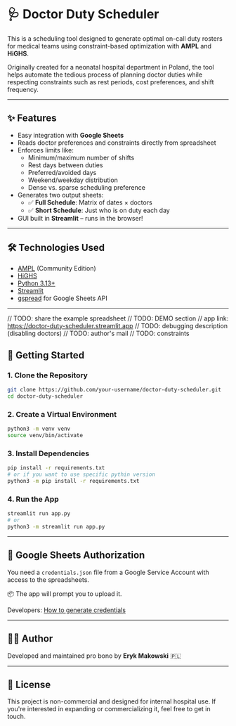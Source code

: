 # 🩺 Doctor Duty Scheduler

This is a scheduling tool designed to generate optimal on-call duty rosters for medical teams using constraint-based optimization with **AMPL** and **HiGHS**.

Originally created for a neonatal hospital department in Poland, the tool helps automate the tedious process of planning doctor duties while respecting constraints such as rest periods, cost preferences, and shift frequency.

---

## ✨ Features

- Easy integration with **Google Sheets**
- Reads doctor preferences and constraints directly from spreadsheet
- Enforces limits like:
  - Minimum/maximum number of shifts
  - Rest days between duties
  - Preferred/avoided days
  - Weekend/weekday distribution
  - Dense vs. sparse scheduling preference
- Generates two output sheets:
  - ✅ **Full Schedule**: Matrix of dates × doctors
  - ✅ **Short Schedule**: Just who is on duty each day
- GUI built in **Streamlit** – runs in the browser!

---

## 🛠️ Technologies Used

- [AMPL](https://ampl.com/) (Community Edition)
- [HiGHS](https://highs.dev/)
- [Python 3.13+](https://www.python.org/)
- [Streamlit](https://streamlit.io/)
- [gspread](https://github.com/burnash/gspread) for Google Sheets API

---

// TODO: share the example spreadsheet
// TODO: DEMO section
// app link: https://doctor-duty-scheduler.streamlit.app
// TODO: debugging description (disabling doctors)
// TODO: author's mail
// TODO: constraints



## 🚀 Getting Started

### 1. Clone the Repository

```bash
git clone https://github.com/your-username/doctor-duty-scheduler.git
cd doctor-duty-scheduler
```

### 2. Create a Virtual Environment

```bash
python3 -m venv venv
source venv/bin/activate
```

### 3. Install Dependencies

```bash
pip install -r requirements.txt
# or if you want to use specific pythin version
python3 -m pip install -r requirements.txt
```

### 4. Run the App

```bash
streamlit run app.py
# or
python3 -m streamlit run app.py
```

---

## 🔐 Google Sheets Authorization

You need a `credentials.json` file from a Google Service Account with access to the spreadsheets.

📦 The app will prompt you to upload it.

Developers: [How to generate credentials](https://developers.google.com/workspace/guides/create-credentials)

---

## 👨‍⚕️ Author

Developed and maintained pro bono by **Eryk Makowski** 🇵🇱

---

## 🧪 License

This project is non-commercial and designed for internal hospital use. If you're interested in expanding or commercializing it, feel free to get in touch.

